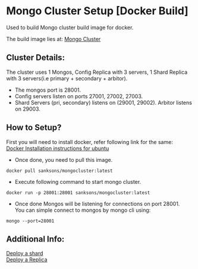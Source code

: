 # Mongo Cluster Setup [Docker Build]
Used to build Mongo cluster build image for docker.

The build image lies at:
[Mongo Cluster](https://hub.docker.com/r/sanksons/mongocluster/)

## Cluster Details:
The cluster uses 1 Mongos, Config Replica with 3 servers, 1 Shard Replica with 3 servers(i.e primary + secondary + arbitor).

- The mongos port is 28001.
- Config servers listen on ports 27001, 27002, 27003.
- Shard Servers (pri, secondary) listens on (29001, 29002). Arbitor listens on 29003.

## How to Setup?
First you will need to install docker, refer following link for the same:  
[Docker Installation instructions for ubuntu](https://www.digitalocean.com/community/tutorials/how-to-install-and-use-docker-on-ubuntu-16-04) 

- Once done, you need to pull this image.
```
docker pull sanksons/mongocluster:latest
```

- Execute following command to start mongo cluster.
```
docker run -p 28001:28001 sanksons/mongocluster:latest
```

- Once done Mongos will be listening for connections on port 28001.  
You can simple connect to mongos by mongo cli using:
```
mongo --port=28001
```
## Additional Info:
[Deploy a shard](https://docs.mongodb.com/manual/tutorial/deploy-shard-cluster/)  
[Deploy a  Replica](https://docs.mongodb.com/manual/tutorial/deploy-replica-set/)


